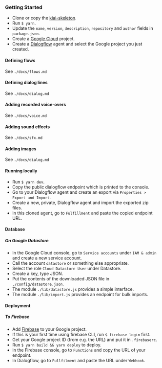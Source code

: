 ### Getting Started

- Clone or copy the [kiai-skeleton](https://github.com/mediamonks/kiai-skeleton).
- Run `$ yarn`.
- Update the `name`, `version`, `description`, `repository` and `author` fields in `package.json`.
- Create a [Google Cloud](https://console.cloud.google.com) project.
- Create a [Dialogflow](https://console.dialogflow.com) agent and select the Google project you just created.

#### Defining flows
See `./docs/flows.md`

#### Defining dialog lines
See `./docs/dialog.md`

#### Adding recorded voice-overs
See `./docs/voice.md`

#### Adding sound effects
See `./docs/sfx.md`

#### Adding images
See `./docs/dialog.md`

#### Running locally

- Run `$ yarn dev`.
- Copy the public dialogflow endpoint which is printed to the console.
- Go to your Dialogflow agent and create an export via `Properties > Export and Import`.
- Create a new, private, Dialogflow agent and import the exported zip files.
- In this cloned agent, go to `Fulfillment` and paste the copied endpoint URL.

#### Database

##### On Google Datastore

- In the Google Cloud console, go to `Service accounts` under `IAM & admin` and create a new service account.
- Call the account `datastore` or something else appropriate.
- Select the role `Cloud Datastore User` under Datastore.
- Create a key, type JSON.
- Put the contents of the downloaded JSON file in `./config/datastore.json`.
- The module `./lib/datastore.js` provides a simple interface.
- The module `./lib/import.js` provides an endpoint for bulk imports.

#### Deployment

##### To Firebase

- Add [Firebase](https://console.firebase.google.com) to your Google project.
- If this is your first time using firebase CLI, run `$ firebase login` first.
- Get your Google project ID (from e.g. the URL) and put it in `.firebaserc`.
- Run `$ yarn build && yarn deploy` to deploy.
- In the Firebase console, go to `Functions` and copy the URL of your endpoint.
- In Dialogflow, go to `Fullfilment` and paste the URL under `Webhook`.
